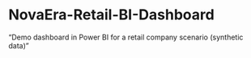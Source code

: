# NovaEra-Retail-BI-Dashboard
“Demo dashboard in Power BI for a retail company scenario (synthetic data)”
